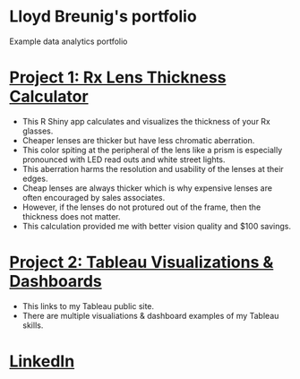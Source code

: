 # Lloyd Breunig's portfolio
Example data analytics portfolio

# [Project 1: Rx Lens Thickness Calculator](https.//github.com/TEMPORARY-PLACEHOLDER)
* This R Shiny app calculates and visualizes the thickness of your Rx glasses. 
* Cheaper lenses are thicker but have less chromatic aberration. 
* This color spiting at the peripheral of the lens like a prism is especially pronounced with LED read outs and white street lights.
* This aberration harms the resolution and usability of the lenses at their edges.
* Cheap lenses are always thicker which is why expensive lenses are often encouraged by sales associates.
* However, if the lenses do not protured out of the frame, then the thickness does not matter. 
* This calculation provided me with better vision quality and $100 savings.


# [Project 2: Tableau Visualizations & Dashboards](https://public.tableau.com/app/profile/lloyd.breunig#!/?newProfile=&activeTab=0)
* This links to my Tableau public site.
* There are multiple visualiations & dashboard examples of my Tableau skills.

# [LinkedIn](https://www.linkedin.com/in/lloyd-b-48bb95148/)
